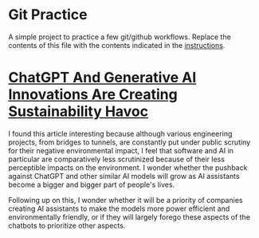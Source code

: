 # Git Practice
A simple project to practice a few git/github workflows.  Replace the contents of this file with the contents indicated in the [instructions](./instructions.md).

# [ChatGPT And Generative AI Innovations Are Creating Sustainability Havoc](https://www.forbes.com/sites/cindygordon/2024/03/12/chatgpt-and-generative-ai-innovations-are-creating-sustainability-havoc/)

I found this article interesting because although various engineering projects, from bridges to tunnels, are constantly put under public scrutiny for their negative environmental impact, I feel that software and AI in particular are comparatively less scrutinized because of their less perceptible impacts on the environment. I wonder whether the pushback against ChatGPT and other similar AI models will grow as AI assistants become a bigger and bigger part of people's lives.

Following up on this, I wonder whether it will be a priority of companies creating AI assistants to make the models more power efficient and environmentally friendly, or if they will largely forego these aspects of the chatbots to prioritize other aspects. 